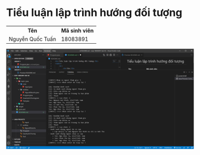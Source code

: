 <h1>Tiểu luận lập trình hướng đối tượng</h1>

<div>
    <table>
        <tr>
            <th>Tên</th>
            <th>Mã sinh viên</th>
        </tr>
        <tr>
            <td>Nguyễn Quốc Tuấn</td>
            <td>18083891</td>
        </tr>
    </table>
</div>
<div>
    <img src="./github/a.png"/>
</div>


